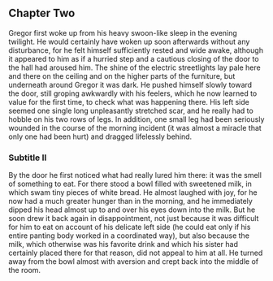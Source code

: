 ## Chapter Two
Gregor first woke up from his heavy swoon-like sleep in the evening twilight. He would certainly have woken up soon afterwards without any disturbance, for he felt himself sufficiently rested and wide awake, although it appeared to him as if a hurried step and a cautious closing of the door to the hall had aroused him. The shine of the electric streetlights lay pale here and there on the ceiling and on the higher parts of the furniture, but underneath around Gregor it was dark. He pushed himself slowly toward the door, still groping awkwardly with his feelers, which he now learned to value for the first time, to check what was happening there. His left side seemed one single long unpleasantly stretched scar, and he really had to hobble on his two rows of legs. In addition, one small leg had been seriously wounded in the course of the morning incident (it was almost a miracle that only one had been hurt) and dragged lifelessly behind.

### Subtitle II
By the door he first noticed what had really lured him there: it was the smell of something to eat. For there stood a bowl filled with sweetened milk, in which swam tiny pieces of white bread. He almost laughed with joy, for he now had a much greater hunger than in the morning, and he immediately dipped his head almost up to and over his eyes down into the milk. But he soon drew it back again in disappointment, not just because it was difficult for him to eat on account of his delicate left side (he could eat only if his entire panting body worked in a coordinated way), but also because the milk, which otherwise was his favorite drink and which his sister had certainly placed there for that reason, did not appeal to him at all. He turned away from the bowl almost with aversion and crept back into the middle of the room.
